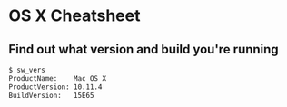 # OS X Cheatsheet


## Find out what version and build you're running

```bash
$ sw_vers
ProductName:	Mac OS X
ProductVersion:	10.11.4
BuildVersion:	15E65
```
